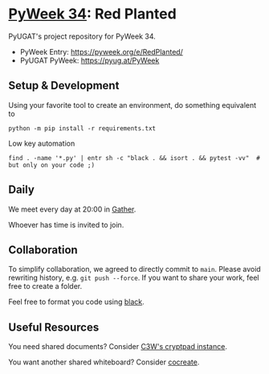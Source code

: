 # [PyWeek 34](https://pyweek.org/34/): Red Planted

PyUGAT's project repository for PyWeek 34.

- PyWeek Entry: https://pyweek.org/e/RedPlanted/
- PyUGAT PyWeek: https://pyug.at/PyWeek

## Setup & Development

Using your favorite tool to create an environment, do something
equivalent to

```console
python -m pip install -r requirements.txt
```

Low key automation

```console
find . -name '*.py' | entr sh -c "black . && isort . && pytest -vv"  # but only on your code ;)
```

## Daily

We meet every day at 20:00 in [Gather](https://app.gather.town/invite?token=9sXyCr7GdMGEpeNHcGCinsalCna3_b2w).

Whoever has time is invited to join.

## Collaboration

To simplify collaboration, we agreed to directly commit to `main`.
Please avoid rewriting history, e.g. `git push --force`.
If you want to share your work, feel free to create a folder.

Feel free to format you code using [black](https://black.readthedocs.io/).

## Useful Resources

You need shared documents? Consider [C3W's cryptpad instance](https://pads.c3w.at/).

You want another shared whiteboard? Consider [cocreate](https://cocreate.csail.mit.edu/).
